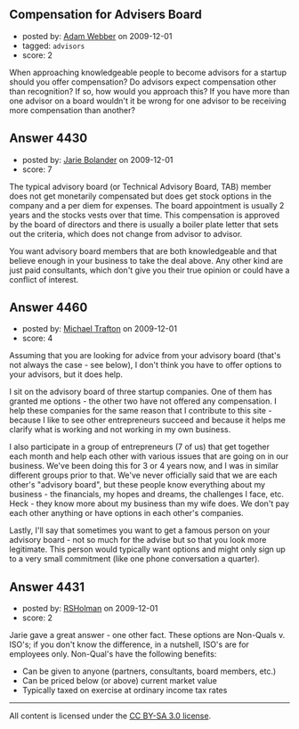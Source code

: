 ## Compensation for Advisers Board

- posted by: [Adam Webber](https://stackexchange.com/users/-1/1027-adam-webber) on 2009-12-01
- tagged: `advisors`
- score: 2

When approaching knowledgeable people to become advisors for a startup should you offer compensation? Do advisors expect compensation other than recognition? If so, how would you approach this? If you have more than one advisor on a board wouldn't it be wrong for one advisor to be receiving more compensation than another?


## Answer 4430

- posted by: [Jarie Bolander](https://stackexchange.com/users/-1/585-jarie-bolander) on 2009-12-01
- score: 7

The typical advisory board (or Technical Advisory Board, TAB) member does not get monetarily compensated but does get stock options in the company and a per diem for expenses. The board appointment is usually 2 years and the stocks vests over that time. This compensation is approved by the board of directors and there is usually a boiler plate letter that sets out the criteria, which does not change from advisor to advisor.

You want advisory board members that are both knowledgeable and that believe enough in your business to take the deal above. Any other kind are just paid consultants, which don't give you their true opinion or could have a conflict of interest.


## Answer 4460

- posted by: [Michael Trafton](https://stackexchange.com/users/-1/19-michael-trafton) on 2009-12-01
- score: 4

Assuming that you are looking for advice from your advisory board (that's not always the case - see below), I don't think you have to offer options to your advisors, but it does help.

I sit on the advisory board of three startup companies. One of them has granted me options - the other two have not offered any compensation. I help these companies for the same reason that I contribute to this site - because I like to see other entrepreneurs succeed and because it helps me clarify what is working and not working in my own business.

I also participate in a group of entrepreneurs (7 of us) that get together each month and help each other with various issues that are going on in our business. We've been doing this for 3 or 4 years now, and I was in similar different groups prior to that. We've never officially said that we are each other's "advisory board", but these people know everything about my business - the financials, my hopes and dreams, the challenges I face, etc. Heck - they know more about my business than my wife does. We don't pay each other anything or have options in each other's companies. 

Lastly, I'll say that sometimes you want to get a famous person on your advisory board - not so much for the advise but so that you look more legitimate. This person would typically want options and might only sign up to a very small commitment (like one phone conversation a quarter).




## Answer 4431

- posted by: [RSHolman](https://stackexchange.com/users/-1/1462-rsholman) on 2009-12-01
- score: 2

Jarie gave a great answer - one other fact.  These options are Non-Quals v. ISO's; if you don't know the difference, in a nutshell, ISO's are for employees only.  Non-Qual's have the following benefits:

- Can be given to anyone (partners, consultants, board members, etc.)
- Can be priced below (or above) current market value
- Typically taxed on exercise at ordinary income tax rates




---

All content is licensed under the [CC BY-SA 3.0 license](https://creativecommons.org/licenses/by-sa/3.0/).
